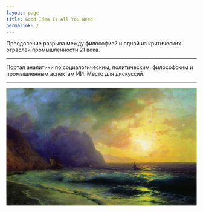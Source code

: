 ```yaml
---
layout: page
title: Good Idea Is All You Need
permalink: /
---
```


Преодоление разрыва между философией и одной из критических отраслей промышленности 21 века.

---

Портал аналитики по социалогическим, политическим, философским и промышленным аспектам ИИ. Место для дискуссий.

---

![](/images/main-page-logo.jpeg "Закат на море")

